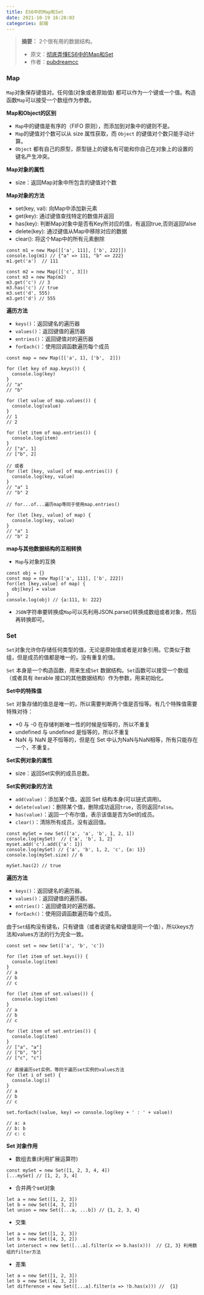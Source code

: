 ```yaml
---
title: ES6中的Map和Set
date: 2021-10-19 16:28:03
categories: 前端
---
```

>**摘要：** 2个很有用的数据结构。
>*   原文：[彻底弄懂ES6中的Map和Set](https://www.cnblogs.com/dreamcc/p/10892918.html)
>*   作者：[pubdreamcc](https://www.cnblogs.com/dreamcc/)

### Map

`Map`对象保存键值对。任何值(对象或者原始值) 都可以作为一个键或一个值。构造函数`Map`可以接受一个数组作为参数。

**Map和Object的区别**

*   `Map`中的键值是有序的（FIFO 原则），而添加到对象中的键则不是。
*   `Map`的键值对个数可以从 size 属性获取，而 `Object` 的键值对个数只能手动计算。
*   `Object` 都有自己的原型，原型链上的键名有可能和你自己在对象上的设置的键名产生冲突。

**Map对象的属性**

*   size：返回Map对象中所包含的键值对个数

**Map对象的方法**

*   set(key, val): 向Map中添加新元素
*   get(key): 通过键值查找特定的数值并返回
*   has(key): 判断Map对象中是否有Key所对应的值，有返回true,否则返回false
*   delete(key): 通过键值从Map中移除对应的数据
*   clear(): 将这个Map中的所有元素删除

```
const m1 = new Map([['a', 111], ['b', 222]])
console.log(m1) // {"a" => 111, "b" => 222}
m1.get('a')  // 111

const m2 = new Map([['c', 3]])
const m3 = new Map(m2)
m3.get('c') // 3
m3.has('c') // true
m3.set('d', 555)
m3.get('d') // 555
```

**遍历方法**

*   `keys()`：返回键名的遍历器
*   `values()`：返回键值的遍历器
*   `entries()`：返回键值对的遍历器
*   `forEach()`：使用回调函数遍历每个成员

```
const map = new Map([['a', 1], ['b',  2]])

for (let key of map.keys()) {
  console.log(key)
}
// "a"
// "b"

for (let value of map.values()) {
  console.log(value)
}
// 1
// 2

for (let item of map.entries()) {
  console.log(item)
}
// ["a", 1]
// ["b", 2]

// 或者
for (let [key, value] of map.entries()) {
  console.log(key, value)
}
// "a" 1
// "b" 2

// for...of...遍历map等同于使用map.entries()

for (let [key, value] of map) {
  console.log(key, value)
}
// "a" 1
// "b" 2
```

**map与其他数据结构的互相转换**

*   `Map`与对象的互换

```
const obj = {}
const map = new Map(['a', 111], ['b', 222])
for(let [key,value] of map) {
  obj[key] = value
}
console.log(obj) // {a:111, b: 222}
```

*   `JSON`字符串要转换成`Map`可以先利用JSON.parse()转换成数组或者对象，然后再转换即可。

### Set

`Set`对象允许你存储任何类型的值，无论是原始值或者是对象引用。它类似于数组，但是成员的值都是唯一的，没有重复的值。

`Set` 本身是一个构造函数，用来生成`Set` 数据结构。`Set`函数可以接受一个数组（或者具有 iterable 接口的其他数据结构）作为参数，用来初始化。

**Set中的特殊值**

`Set` 对象存储的值总是唯一的，所以需要判断两个值是否恒等。有几个特殊值需要特殊对待：

*   +0 与 -0 在存储判断唯一性的时候是恒等的，所以不重复
*   undefined 与 undefined 是恒等的，所以不重复
*   NaN 与 NaN 是不恒等的，但是在 Set 中认为NaN与NaN相等，所有只能存在一个，不重复。

**Set实例对象的属性**

*   size：返回Set实例的成员总数。

**Set实例对象的方法**

*   `add(value)`：添加某个值，返回 Set 结构本身(可以链式调用)。
*   `delete(value)`：删除某个值，删除成功返回`true`，否则返回`false`。
*   `has(value)`：返回一个布尔值，表示该值是否为Set的成员。
*   `clear()`：清除所有成员，没有返回值。

```
const mySet = new Set(['a', 'a', 'b', 1, 2, 1])
console.log(mySet)  // {'a', 'b', 1, 2}
myset.add('c').add({'a': 1})
console.log(mySet) // {'a', 'b', 1, 2, 'c', {a: 1}}
console.log(mySet.size) // 6

mySet.has(2) // true
```

**遍历方法**

*   `keys()`：返回键名的遍历器。
*   `values()`：返回键值的遍历器。
*   `entries()`：返回键值对的遍历器。
*   `forEach()`：使用回调函数遍历每个成员。

由于`Set`结构没有键名，只有键值（或者说键名和键值是同一个值），所以keys方法和values方法的行为完全一致。

```
const set = new Set(['a', 'b', 'c'])

for (let item of set.keys()) {
  console.log(item)
}
// a
// b
// c

for (let item of set.values()) {
  console.log(item)
}
// a
// b
// c

for (let item of set.entries()) {
  console.log(item)
}
// ["a", "a"]
// ["b", "b"]
// ["c", "c"]

// 直接遍历set实例，等同于遍历set实例的values方法
for (let i of set) {
  console.log(i)
}
// a
// b
// c

set.forEach((value, key) => console.log(key + ' : ' + value))

// a: a
// b: b
// c: c
```

**Set 对象作用**

*   数组去重(利用扩展运算符)

```
const mySet = new Set([1, 2, 3, 4, 4])
[...mySet] // [1, 2, 3, 4]
```

*   合并两个set对象

```
let a = new Set([1, 2, 3])
let b = new Set([4, 3, 2])
let union = new Set([...a, ...b]) // {1, 2, 3, 4}
```

*   交集

```
let a = new Set([1, 2, 3])
let b = new Set([4, 3, 2])
let intersect = new Set([...a].filter(x => b.has(x)))  // {2, 3} 利用数组的filter方法
```

*   差集

```
let a = new Set([1, 2, 3])
let b = new Set([4, 3, 2])
let difference = new Set([...a].filter(x => !b.has(x))) //  {1} 
```

